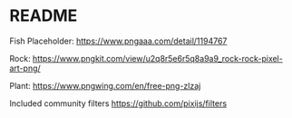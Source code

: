 # README

Fish Placeholder:
https://www.pngaaa.com/detail/1194767

Rock:
https://www.pngkit.com/view/u2q8r5e6r5q8a9a9_rock-rock-pixel-art-png/

Plant:
https://www.pngwing.com/en/free-png-zlzaj

Included community filters
https://github.com/pixijs/filters
